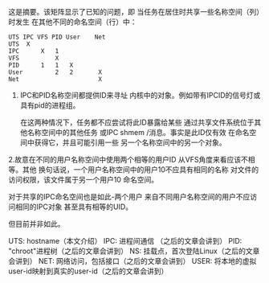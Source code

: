 这是摘要。该矩阵显示了已知的问题，即
当任务在居住时共享一些名称空间（列）时发生
在其他不同的命名空间（行）中：

	UTS	IPC	VFS	PID	User	Net
    UTS	 X
    IPC		 X	 1
    VFS			 X
    PID		 1	 1	 X
    User		 2	 2		 X
    Net						 X

1. IPC和PID名称空间都提供ID来寻址
   内核中的对象。例如带有IPCID的信号灯或
   具有pid的进程组。

   在这两种情况下，任务都不应尝试将此ID暴露给某些
   通过共享文件系统位于其他名称空间中的其他任务
   或IPC shmem /消息。事实是此ID仅有效
   在命名空间中获得它，并且可能引用一些
   另一个名称空间中的另一个对象。

2.故意在不同的用户名称空间中使用两个相等的用户ID
   从VFS角度来看应该不相等。其他
   换句话说，一个用户名称空间中的用户10不应具有相同的名称
   对文件的访问权限，该文件属于另一个用户10
   命名空间。

   对于共享的IPC命名空间也是如此-两个用户
   来自不同用户名称空间的用户不应访问相同的IPC对象
   甚至具有相等的UID。

   但目前并非如此。
   
   
UTS: hostname（本文介绍）
IPC: 进程间通信 （之后的文章会讲到）
PID: "chroot"进程树（之后的文章会讲到）
NS: 挂载点，首次登陆Linux（之后的文章会讲到）
NET: 网络访问，包括接口（之后的文章会讲到）
USER: 将本地的虚拟user-id映射到真实的user-id（之后的文章会讲到）